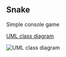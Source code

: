 ## Snake


Simple console game
  
    
  



[UML class diagram](https://goo.gl/8X5Pju)


![UML class diagram](https://www.lucidchart.com/publicSegments/view/169e346c-d44b-4bfa-bc5d-f05c5499e20d/image.png)